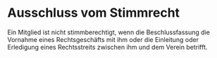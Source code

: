 # Ausschluss vom Stimmrecht

Ein Mitglied ist nicht stimmberechtigt, wenn die Beschlussfassung die Vornahme eines Rechtsgeschäfts mit ihm oder die Einleitung oder Erledigung eines Rechtsstreits zwischen ihm und dem Verein betrifft. 

